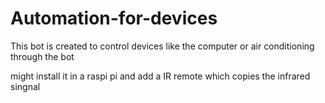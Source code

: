 # Automation-for-devices

This bot is created to control devices like the computer or air conditioning
through the bot

might install it in a raspi pi and add a IR remote which copies the infrared
singnal


